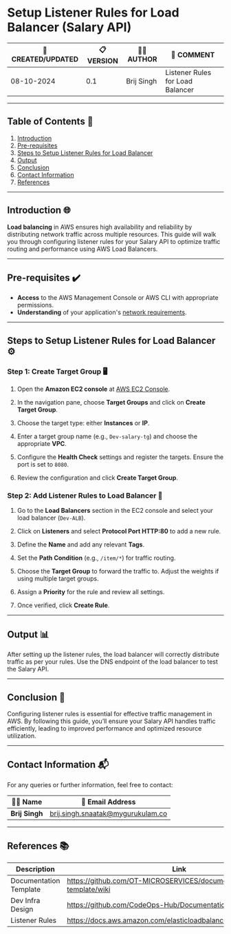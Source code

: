 # **Setup Listener Rules for Load Balancer (Salary API)**


| 📅 CREATED/UPDATED | 📋 VERSION | 👨‍💻 AUTHOR | 📝 COMMENT |
|--------------------|------------|--------------|--------------------------------|
| 08-10-2024         | 0.1        | Brij Singh   | Listener Rules for Load Balancer            |


---

## **Table of Contents** 📑
1. [Introduction](#Introduction)
2. [Pre-requisites](#Pre-requisites)
3. [Steps to Setup Listener Rules for Load Balancer](#Steps-to-setup-Listener-Rules-for-Load-Balancer)
4. [Output](#Output)
5. [Conclusion](#Conclusion)
6. [Contact Information](#Contact-Information)
7. [References](#References)

---

## **Introduction** 🌐
**Load balancing** in AWS ensures high availability and reliability by distributing network traffic across multiple resources. This guide will walk you through configuring listener rules for your Salary API to optimize traffic routing and performance using AWS Load Balancers.

---

## **Pre-requisites** ✔️
- **Access** to the AWS Management Console or AWS CLI with appropriate permissions.
- **Understanding** of your application's [network requirements](https://github.com/mygurukulam-p10/Documentation-P10-Snaatak/blob/main/Cloud%20Infra%20Design/Cloud%20Infra%20Design%2030K%20feet/Readme.md).

---

## **Steps to Setup Listener Rules for Load Balancer** ⚙️

### **Step 1: Create Target Group** 🖥️
1. Open the **Amazon EC2 console** at [AWS EC2 Console](https://console.aws.amazon.com/ec2/).
2. In the navigation pane, choose **Target Groups** and click on **Create Target Group**.
   
3. Choose the target type: either **Instances** or **IP**.
4. Enter a target group name (e.g., `Dev-salary-tg`) and choose the appropriate **VPC**.
   
5. Configure the **Health Check** settings and register the targets. Ensure the port is set to `8080`.
6. Review the configuration and click **Create Target Group**.

### **Step 2: Add Listener Rules to Load Balancer** 🔄
1. Go to the **Load Balancers** section in the EC2 console and select your load balancer (`Dev-ALB`).
2. Click on **Listeners** and select **Protocol Port HTTP:80** to add a new rule.
  
3. Define the **Name** and add any relevant **Tags**.
4. Set the **Path Condition** (e.g., `/item/*`) for traffic routing.
 
5. Choose the **Target Group** to forward the traffic to. Adjust the weights if using multiple target groups.
6. Assign a **Priority** for the rule and review all settings.
7. Once verified, click **Create Rule**.

---

## **Output** 📊
After setting up the listener rules, the load balancer will correctly distribute traffic as per your rules. Use the DNS endpoint of the load balancer to test the Salary API.

---

## **Conclusion** 🎯
Configuring listener rules is essential for effective traffic management in AWS. By following this guide, you’ll ensure your Salary API handles traffic efficiently, leading to improved performance and optimized resource utilization.

---

## **Contact Information** 📬

For any queries or further information, feel free to contact:

| 👨‍💻 Name | 📧 Email Address |
|---------------|-------------------------------------|
| **Brij Singh**| brij.singh.snaatak@mygurukulam.co   |

---

## **References** 📚

| Description               | Link                                                                 |
| --------------------------| -------------------------------------------------------------------- |
| Documentation Template     | https://github.com/OT-MICROSERVICES/documentation-template/wiki     |
| Dev Infra Design           | https://github.com/CodeOps-Hub/Documentation/blob/main/...          |
| Listener Rules             | https://docs.aws.amazon.com/elasticloadbalancing/latest/application |

